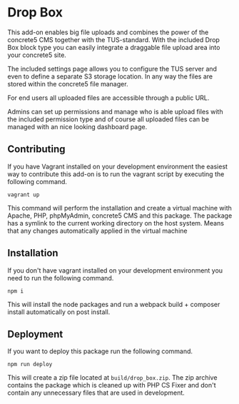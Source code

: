 # Drop Box

This add-on enables big file uploads and combines the power of the concrete5 CMS together with the TUS-standard. With the included Drop Box block type you can easily integrate a draggable file upload area into your concrete5 site.

The included settings page allows you to configure the TUS server and even to define a separate S3 storage location. In any way the files are stored within the concrete5 file manager.

For end users all uploaded files are accessible through a public URL.

Admins can set up permissions and manage who is able upload files with the included permission type and of course all uploaded files can be managed with an nice looking dashboard page. 

## Contributing

If you have Vagrant installed on your development environment the easiest way to contribute this add-on is to run the vagrant script by executing the following command.

```
vagrant up
``` 

This command will perform the installation and create a virtual machine with Apache, PHP, phpMyAdmin, concrete5 CMS and this package. The package has a symlink to the current working directory on the host system. Means that any changes automatically applied in the virtual machine

## Installation

If you don't have vagrant installed on your development environment you need to run the following command. 

```
npm i
```

This will install the node packages and run a webpack build + composer install automatically on post install.

## Deployment

If you want to deploy this package run the following command.
                                                         
```
npm run deploy
```

This will create a zip file located at `build/drop_box.zip`. The zip archive contains the package which is cleaned up with PHP CS Fixer and don't contain any unnecessary files that are used in development. 
